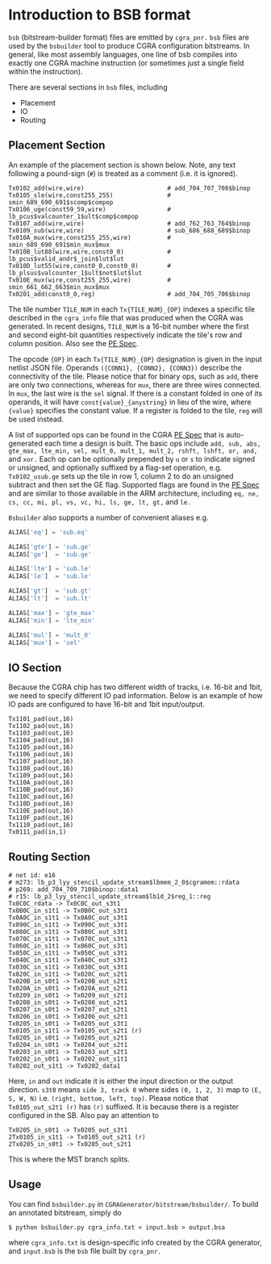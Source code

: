# Introduction to BSB format

`bsb` (bitstream-builder format) files are emitted by `cgra_pnr.`
`bsb` files are used by the `bsbuilder` tool to produce CGRA
configuration bitstreams.  In general, like most assembly languages,
one line of bsb compiles into exactly one CGRA machine instruction
(or sometimes just a single field within the instruction).

There are several sections in `bsb` files, including

+ Placement
+ IO
+ Routing

## Placement Section
An example of the placement section is shown below.  Note, any text
following a pound-sign (`#`) is treated as a comment (i.e. it is ignored).
```
Tx0102_add(wire,wire)                       # add_704_707_708$binop
Tx0105_sle(wire,const255_255)               # smin_689_690_691$scomp$compop
Tx0106_uge(const59_59,wire)                 # lb_pcus$valcounter_1$ult$comp$compop
Tx0107_add(wire,wire)                       # add_762_763_764$binop
Tx0109_sub(wire,wire)                       # sub_686_688_689$binop
Tx010A_mux(wire,const255_255,wire)          # smin_689_690_691$min_mux$mux
Tx010B_lut88(wire,wire,const0_0)            # lb_pcus$valid_andr$_join$lut$lut
Tx010D_lut55(wire,const0_0,const0_0)        # lb_plsus$valcounter_1$ult$not$lut$lut
Tx010E_mux(wire,const255_255,wire)          # smin_661_662_663$min_mux$mux
Tx0201_add(const0_0,reg)                    # add_704_705_706$binop
```

The tile number `TILE_NUM` in each `Tx{TILE_NUM}_{OP}` indexes a
specific tile described in the `cgra_info` file that was produced when
the CGRA was generated.
In recent designs, `TILE_NUM` is a 16-bit number where the first and
second eight-bit quantities respectively indicate the tile's row and
column position.  Also see the 
<a href="https://github.com/StanfordAHA/CGRAGenerator/wiki/PE-Spec#tile_number">
PE Spec</a>.

The opcode `{OP}` in each `Tx{TILE_NUM}_{OP}` designation is given in
the input netlist JSON file. Operands `({CONN1}, {CONN2}, {CONN3})`
describe the connectivity of the tile. Please notice that for binary
ops, such as `add`, there are only two connections, whereas for
`mux`, there are three wires connected. In `mux`, the last wire is the
`sel` signal. If there is a constant folded in one of its operands,
it will have `const{value}_{anystring}` in lieu of the wire, where
`{value}` specifies the constant value. If a register is folded to the
tile, `reg` will be used instead.

A list of supported ops can be found in the CGRA 
<a href="https://github.com/StanfordAHA/CGRAGenerator/wiki/PE-Spec#alu_ops">
PE Spec</a>
that is auto-generated each time a design is built.  The basic ops include
`add, sub, abs, gte_max, lte_min, sel, mult_0, mult_1, mult_2, rshft,
lshft, or, and,` and `xor.`
Each op can be optionally prepended by `u` or `s` to indicate signed or unsigned,
and optionally suffixed by a flag-set operation, e.g. `Tx0102_usub.ge`
sets up the tile in row 1, column 2 to do an unsigned subtract and
then set the GE flag.  Supported flags are found in the
<a href="https://github.com/StanfordAHA/CGRAGenerator/wiki/PE-Spec#pe_flags">
PE Spec</a> and are similar to those available in the ARM
architecture,
including `eq, ne, cs, cc, mi, pl, vs, vc, hi, ls, ge, lt, gt,` and `le.`

`Bsbuilder` also supports a number of convenient aliases e.g.

```Python
ALIAS['eq'] = 'sub.eq'

ALIAS['gte'] = 'sub.ge'
ALIAS['ge']  = 'sub.ge'

ALIAS['lte'] = 'sub.le'
ALIAS['le']  = 'sub.le'

ALIAS['gt']  = 'sub.gt'
ALIAS['lt']  = 'sub.lt'

ALIAS['max'] = 'gte_max'
ALIAS['min'] = 'lte_min'

ALIAS['mul'] = 'mult_0'
ALIAS['mux'] = 'sel'
```


## IO Section
Because the CGRA chip has two different width of tracks, i.e. 16-bit and 1bit,
we need to specify different IO pad information. Below is an example of how
IO pads are configured to have 16-bit and 1bit input/output.
```
Tx1101_pad(out,16)
Tx1102_pad(out,16)
Tx1103_pad(out,16)
Tx1104_pad(out,16)
Tx1105_pad(out,16)
Tx1106_pad(out,16)
Tx1107_pad(out,16)
Tx1108_pad(out,16)
Tx1109_pad(out,16)
Tx110A_pad(out,16)
Tx110B_pad(out,16)
Tx110C_pad(out,16)
Tx110D_pad(out,16)
Tx110E_pad(out,16)
Tx110F_pad(out,16)
Tx1110_pad(out,16)
Tx0111_pad(in,1)
```

## Routing Section
```
# net id: e16
# m273: lb_p3_lyy_stencil_update_stream$lbmem_2_0$cgramem::rdata
# p269: add_704_709_710$binop::data1
# r15: lb_p3_lyy_stencil_update_stream$lb1d_2$reg_1::reg
Tx0C0C_rdata -> Tx0C0C_out_s3t1
Tx0B0C_in_s1t1 -> Tx0B0C_out_s3t1
Tx0A0C_in_s1t1 -> Tx0A0C_out_s3t1
Tx090C_in_s1t1 -> Tx090C_out_s3t1
Tx080C_in_s1t1 -> Tx080C_out_s3t1
Tx070C_in_s1t1 -> Tx070C_out_s3t1
Tx060C_in_s1t1 -> Tx060C_out_s3t1
Tx050C_in_s1t1 -> Tx050C_out_s3t1
Tx040C_in_s1t1 -> Tx040C_out_s3t1
Tx030C_in_s1t1 -> Tx030C_out_s3t1
Tx020C_in_s1t1 -> Tx020C_out_s2t1
Tx020B_in_s0t1 -> Tx020B_out_s2t1
Tx020A_in_s0t1 -> Tx020A_out_s2t1
Tx0209_in_s0t1 -> Tx0209_out_s2t1
Tx0208_in_s0t1 -> Tx0208_out_s2t1
Tx0207_in_s0t1 -> Tx0207_out_s2t1
Tx0206_in_s0t1 -> Tx0206_out_s2t1
Tx0205_in_s0t1 -> Tx0205_out_s3t1
Tx0105_in_s1t1 -> Tx0105_out_s2t1 (r)
Tx0205_in_s0t1 -> Tx0205_out_s2t1
Tx0204_in_s0t1 -> Tx0204_out_s2t1
Tx0203_in_s0t1 -> Tx0203_out_s2t1
Tx0202_in_s0t1 -> Tx0202_out_s1t1
Tx0202_out_s1t1 -> Tx0202_data1
```
Here, `in` and `out` indicate it is either the input direction or the output
direction. ``s3t0`` means ``side 3, track 0`` where sides `(0, 1, 2, 3)`
map to `(E, S, W, N)` i.e. `(right, bottom, left, top)`. Please notice that
`Tx0105_out_s2t1 (r)` has `(r)` suffixed. It is because there is a register
configured in the SB. Also pay an attention to
```
Tx0205_in_s0t1 -> Tx0205_out_s3t1
2Tx0105_in_s1t1 -> Tx0105_out_s2t1 (r)
2Tx0205_in_s0t1 -> Tx0205_out_s2t1
```
This is where the MST branch splits.

## Usage
You can find `bsbuilder.py` in `CGRAGenerator/bitstream/bsbuilder/`. To build
an annotated bitstream, simply do
```
$ python bsbuilder.py cgra_info.txt < input.bsb > output.bsa
```
where `cgra_info.txt` is design-specific info created by the
CGRA generator, and `input.bsb` is the `bsb` file built by `cgra_pnr.`
